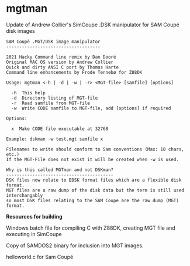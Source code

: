 # mgtman
Update of Andrew Collier's SimCoupe .DSK manipulator for SAM Coupé disk images

	SAM Coupé .MGT/DSK image manipulator
	------------------------------------

	2021 Hacky Command line remix by Dan Dooré
	Original MAC OS version by Andrew Collier
	Quick and dirty ANSI C port by Thomas Harte
	Command line enhancements by Frode Tennebø for Z88DK

	Usage: mgtman <-h | -d | -w | -r> <MGT-file> [samfile] [options]

	  -h  This help
	  -d  Directory listing of MGT-file
	  -r  Read samfile from MGT-file
	  -w  Write CODE samfile to MGT-file, add [options] if required

	Options:

 	  x  Make CODE file executable at 32768

	Example: dskman -w test.mgt samfile x

	Filenames to write should conform to Sam conventions (Max: 10 chars, etc.)
	If the MGT-File does not exist it will be created when -w is used.
	
	Why is this called MGTman and not DSKman?
	-----------------------------------------
	DSK files now relate to EDSK format files which are a flexible disk format.
	MGT files are a raw dump of the disk data but the term is still used interchangably
	so most DSK files relating to the SAM Coupe are the raw dump (MGT) format.


**Resources for building**

Windows batch file for compiling C with Z88DK, creating MGT file and executing in SimCoupe

Copy of SAMDOS2 binary for inclusion into MGT images.

helloworld.c for Sam Coupé
